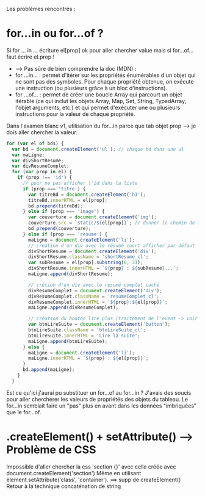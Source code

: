 Les problèmes rencontrés :

# for...in ou for...of ?
Si for ... in ... écriture el[prop] ok pour aller chercher value mais si for...of... faut écrire el.prop !
- --> Pas sûre de bien comprendre la doc (MDN) :
- for ...in... : permet d'itérer sur les propriétés énumérables
d'un objet qui ne sont pas des symboles. Pour chaque propriété obtenue,
on exécute une instruction (ou plusieurs grâce à un bloc d'instructions).
- for ...of... : permet de créer une boucle Array qui parcourt un objet itérable
(ce qui inclut les objets Array, Map, Set, String, TypedArray, l'objet arguments, etc.)
et qui permet d'exécuter une ou plusieurs instructions pour la valeur de chaque propriété. 

Dans l'examen blanc v1, utilisation du for...in parce que tab objet prop --> je dois aller chercher la valeur:

```js
for (var el of bds) {
  var bd = document.createElement('ul'); // chaque bd dans une ul
  var maLigne;
  var divShortResume;
  var divResumeComplet;
  for (var prop in el) {
    if (prop !== 'id') {
      // pour ne pas afficher l'id dans la liste
      if (prop === 'titre') {
        var titreBd = document.createElement('h3');
        titreBd.innerHTML = el[prop];
        bd.prepend(titreBd);
      } else if (prop === 'image') {
        var couverture = document.createElement('img');
        couverture.src = `static/${el[prop]}`; // donner le chemin de l'img.jpeg
        bd.prepend(couverture);
      } else if (prop === 'resume') {
        maLigne = document.createElement('li');
        // creation d'un div avec le résumé court afficher par défaut
        divShortResume = document.createElement('div');
        divShortResume.className = 'shortResume_cl';
        var subResume = el[prop].substring(0, 31);
        divShortResume.innerHTML = `${prop} : ${subResume}...`;
        maLigne.append(divShortResume);

        // crétion d'un div avec le resumé complet caché
        divResumeComplet = document.createElement('div');
        divResumeComplet.className = 'resumeComplet_cl';
        divResumeComplet.innerHTML = `${prop}:${el[prop]}`;
        maLigne.append(divResumeComplet);

        // création du bouton lire plus (traitement de l'event -> voir ****EVENTS***** plus bas)
        var btnLireSuite = document.createElement('button');
        btnLireSuite.className = 'btnLireSuite_cl';
        btnLireSuite.innerHTML = 'Lire la suite';
        maLigne.append(btnLireSuite);
      } else {
        maLigne = document.createElement('li');
        maLigne.innerHTML = `${prop} : ${el[prop]}`;
      }
      bd.append(maLigne);
    }
  }
```

Est ce qu'ici j'aurai pu substituer un for...of au for...in ?
J'avais des soucis pour aller chercherer les valeurs de propriétés des objets du tableau. Le for...in semblait faire un "pas" plus en avant dans les données "imbriquées" que le for...of.

# .createElement() + setAttribute() --> Problème de CSS 
Impossible d'aller chercher la css 'section {}' avec celle créée
avec document.createElement('section')
Même en utilisant element.setAttribute('class', 'container').
==> supp de createElement()
Retour à la technique concaténation de string 